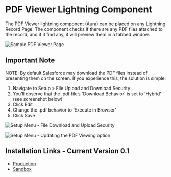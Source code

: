 # PDF Viewer Lightning Component
The PDF Viewer lightning component (Aura) can be placed on any Lightning Record Page.
The component checks if there are any PDF files attached to the record, and if it find any, it will preview them in a tabbed window.

![Sample PDF Viewer Page](../media/Media/PDF%20Viewer%20-%20Sample%20Lightning%20Page.png)

## Important Note
NOTE: By default Salesforce may download the PDF files instead of presenting them on the screen. If you experience this, the solution is simple:

1. Navigate to Setup > File Upload and Download Security
2. You’ll observe that the .pdf file’s 'Download Behavior' is set to 'Hybrid' (see screenshot below)
3. Click Edit
4. Change the .pdf behavior to ‘Execute in Browser’
5. Click Save

![Setup Menu - File Download and Upload Security](../media/Media/File%20Upload%20and%20Download%20Security%20Screenshot.png)

![Setup Menu - Updating the PDF Viewing option](../media/Media/File%20Upload%20and%20Download%20-%20Updating%20PDF%20File.png)

## Installation Links - Current Version 0.1
- [Production](https://login.salesforce.com/packaging/installPackage.apexp?p0=04tRN000000kvZZYAY)
- [Sandbox](https://test.salesforce.com/packaging/installPackage.apexp?p0=04tRN000000kvZZYAY)
